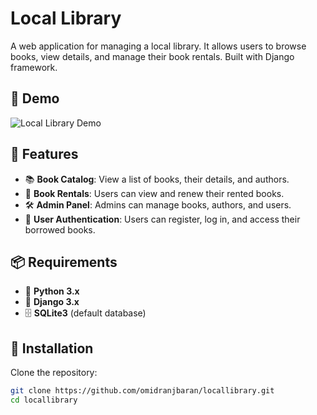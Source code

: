 # Local Library  
A web application for managing a local library. It allows users to browse books, view details, and manage their book rentals. Built with Django framework.  

## 📌 Demo  
![Local Library Demo](https://raw.githubusercontent.com/omidranjbaran/locallibrary/locallibrary.gif)  

## 🚀 Features  
- 📚 **Book Catalog**: View a list of books, their details, and authors.  
- 🔄 **Book Rentals**: Users can view and renew their rented books.  
- 🛠 **Admin Panel**: Admins can manage books, authors, and users.  
- 🔑 **User Authentication**: Users can register, log in, and access their borrowed books.  

## 📦 Requirements  
- 🐍 **Python 3.x**  
- 🎯 **Django 3.x**  
- 🗄 **SQLite3** (default database)  

## 🔧 Installation  
Clone the repository:  
```bash
git clone https://github.com/omidranjbaran/locallibrary.git
cd locallibrary
